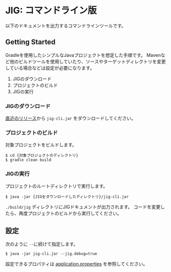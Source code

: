 # JIG: コマンドライン版

以下のドキュメントを出力するコマンドラインツールです。


## Getting Started

Gradleを使用したシンプルなJavaプロジェクトを想定した手順です。
Mavenなど他のビルドツールを使用していたり、ソースやターゲットディレクトリを変更している場合などは設定が必要になります。

1. JIGのダウンロード
1. プロジェクトのビルド
1. JIGの実行

### JIGのダウンロード

[直近のリリース](https://github.com/dddjava/Jig/releases/latest)から `jig-cli.jar` をダウンロードしてください。

### プロジェクトのビルド

対象プロジェクトをビルドします。

```
$ cd {対象プロジェクトのディレクトリ}
$ gradle clean build
```

### JIGの実行

プロジェクトのルートディレクトリで実行します。

```
$ java -jar {JIGをダウンロードしたディレクトリ}/jig-cli.jar
```

`./build/jig` ディレクトリにJIGドキュメントが出力されます。
コードを変更したら、再度プロジェクトのビルドから実行してください。

## 設定

次のように `--`に続けて指定します。

```
$ java -jar jig-cli.jar --jig.debug=true
```

設定できるプロパティは [application.properties](./src/main/resources/application.properties) を参照してください。
